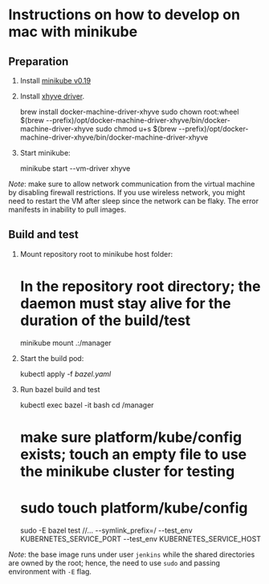 # Instructions on how to develop on mac with minikube

## Preparation

1. Install [minikube v0.19](https://github.com/kubernetes/minikube)

2. Install [xhyve driver](https://github.com/kubernetes/minikube/blob/master/docs/drivers.md#xhyve-driver).

    brew install docker-machine-driver-xhyve
    sudo chown root:wheel $(brew --prefix)/opt/docker-machine-driver-xhyve/bin/docker-machine-driver-xhyve
    sudo chmod u+s $(brew --prefix)/opt/docker-machine-driver-xhyve/bin/docker-machine-driver-xhyve

3. Start minikube:

    minikube start --vm-driver xhyve

_Note_: make sure to allow network communication from the virtual machine by
disabling firewall restrictions.  If you use wireless network, you might need
to restart the VM after sleep since the network can be flaky. The error
manifests in inability to pull images.

## Build and test

1. Mount repository root to minikube host folder:

    # In the repository root directory; the daemon must stay alive for the duration of the build/test
    minikube mount .:/manager

2. Start the build pod:

    kubectl apply -f _bazel.yaml_

3. Run bazel build and test

    kubectl exec bazel -it bash
    cd /manager

    # make sure platform/kube/config exists; touch an empty file to use the minikube cluster for testing
    # sudo touch platform/kube/config

    sudo -E bazel test //... --symlink_prefix=/ --test_env KUBERNETES_SERVICE_PORT --test_env KUBERNETES_SERVICE_HOST

_Note_: the base image runs under user `jenkins` while the shared directories
are owned by the root; hence, the need to use `sudo` and passing environment
with `-E` flag.

